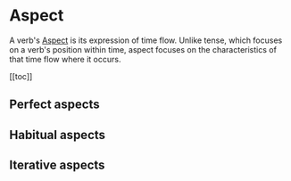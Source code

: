 # Aspect

A verb's [Aspect](https://en.wikipedia.org/wiki/Grammatical_aspect) is its expression of time flow. Unlike tense, which focuses on a verb's position within time, aspect focuses on the characteristics of that time flow where it occurs.

[[toc]]

## Perfect aspects

## Habitual aspects

## Iterative aspects

